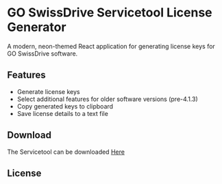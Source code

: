 # GO SwissDrive Servicetool License Generator

A modern, neon-themed React application for generating license keys for GO SwissDrive software.

## Features

- Generate license keys
- Select additional features for older software versions (pre-4.1.3)
- Copy generated keys to clipboard
- Save license details to a text file

## Download
The Servicetool can be downloaded [Here](https://www.kinetics-online.co.uk/test/wp-content/uploads/2023/03/goswissdrive_servicetool_v4.1.3_installer.exe_.zip)

## License


